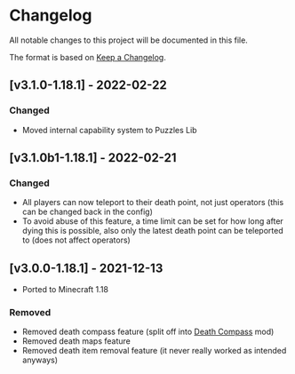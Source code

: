 # Changelog
All notable changes to this project will be documented in this file.

The format is based on [Keep a Changelog].

## [v3.1.0-1.18.1] - 2022-02-22
### Changed
- Moved internal capability system to Puzzles Lib

## [v3.1.0b1-1.18.1] - 2022-02-21
### Changed
- All players can now teleport to their death point, not just operators (this can be changed back in the config)
- To avoid abuse of this feature, a time limit can be set for how long after dying this is possible, also only the latest death point can be teleported to (does not affect operators)

## [v3.0.0-1.18.1] - 2021-12-13
- Ported to Minecraft 1.18
### Removed
- Removed death compass feature (split off into [Death Compass] mod)
- Removed death maps feature
- Removed death item removal feature (it never really worked as intended anyways)

[Keep a Changelog]: https://keepachangelog.com/en/1.0.0/
[Death Compass]: https://www.curseforge.com/minecraft/mc-mods/death-compass-forge
